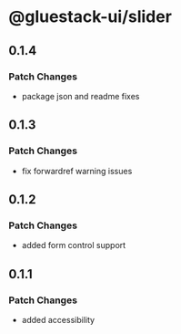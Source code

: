 # @gluestack-ui/slider

## 0.1.4

### Patch Changes

- package json and readme fixes

## 0.1.3

### Patch Changes

- fix forwardref warning issues

## 0.1.2

### Patch Changes

- added form control support

## 0.1.1

### Patch Changes

- added accessibility
